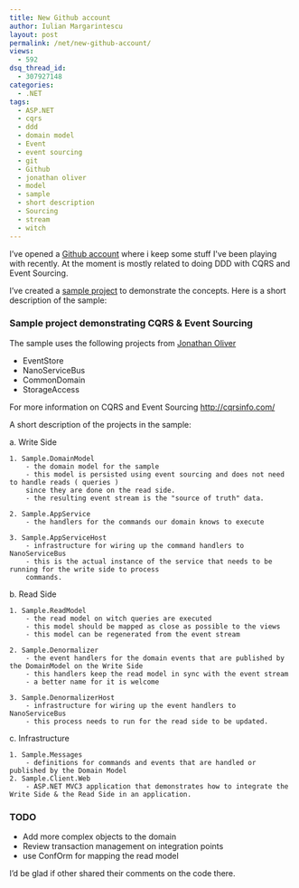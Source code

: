 ```yaml
---
title: New Github account
author: Iulian Margarintescu
layout: post
permalink: /net/new-github-account/
views:
  - 592
dsq_thread_id:
  - 307927148
categories:
  - .NET
tags:
  - ASP.NET
  - cqrs
  - ddd
  - domain model
  - Event
  - event sourcing
  - git
  - Github
  - jonathan oliver
  - model
  - sample
  - short description
  - Sourcing
  - stream
  - witch
---
```

I’ve opened a [Github account][1] where i keep some stuff I've been playing with recently. At the moment is mostly related to doing DDD with CQRS and Event Sourcing. 

I’ve created a [sample project][2] to demonstrate the concepts. Here is a short description of the sample:

### Sample project demonstrating CQRS & Event Sourcing   

The sample uses the following projects from [Jonathan Oliver][3]

* EventStore   
* NanoServiceBus   
* CommonDomain   
* StorageAccess 

For more information on CQRS and Event Sourcing <http://cqrsinfo.com/>

A short description of the projects in the sample: 

a. Write Side 

    1. Sample.DomainModel   
        - the domain model for the sample   
        - this model is persisted using event sourcing and does not need to handle reads ( queries )   
        since they are done on the read side.   
        - the resulting event stream is the "source of truth" data. 

    2. Sample.AppService   
        - the handlers for the commands our domain knows to execute 

    3. Sample.AppServiceHost   
        - infrastructure for wiring up the command handlers to NanoServiceBus   
        - this is the actual instance of the service that needs to be running for the write side to process   
        commands. 

b. Read Side 

    1. Sample.ReadModel   
        - the read model on witch queries are executed   
        - this model should be mapped as close as possible to the views   
        - this model can be regenerated from the event stream 

    2. Sample.Denormalizer   
        - the event handlers for the domain events that are published by the DomainModel on the Write Side   
        - this handlers keep the read model in sync with the event stream   
        - a better name for it is welcome 

    3. Sample.DenormalizerHost   
        - infrastructure for wiring up the event handlers to NanoServiceBus   
        - this process needs to run for the read side to be updated. 

c. Infrastructure

    1. Sample.Messages   
        - definitions for commands and events that are handled or published by the Domain Model   
    2. Sample.Client.Web   
        - ASP.NET MVC3 application that demonstrates how to integrate the Write Side & the Read Side in an application. 

### TODO   

- Add more complex objects to the domain   
- Review transaction management on integration points   
- use ConfOrm for mapping the read model

I’d be glad if other shared their comments on the code there.

 [1]: https://github.com/etishor
 [2]: https://github.com/etishor/CQRSEventSourcingSample
 [3]: https://github.com/joliver